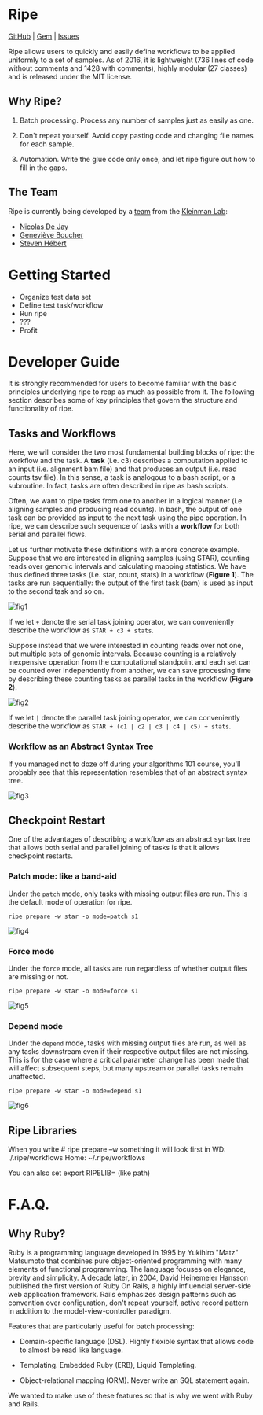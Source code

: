 # Ripe

[GitHub](https://github.com/ndejay/ripe) | [Gem](https://rubygems.org/gems/ripe) | [Issues](https://github.com/ndejay/ripe/issues)

Ripe allows users to quickly and easily define workflows to be applied uniformly
to a set of samples.  As of 2016, it is lightweight (736 lines of code without
comments and 1428 with comments), highly modular (27 classes) and is released
under the MIT license.

## Why Ripe?

1. Batch processing.  Process any number of samples just as easily as one.

2. Don't repeat yourself.  Avoid copy pasting code and changing file names
   for each sample.

3. Automation.  Write the glue code only once, and let ripe figure out how
   to fill in the gaps.

## The Team

Ripe is currently being developed by a [team](https://github.com/ndejay/raptor/graphs/contributors)
from the [Kleinman Lab](https://github.com/ndejay/raptor/graphs/contributors):

* [Nicolas De Jay](https://github.com/ndejay)
* [Geneviève Boucher](https://github.com/genevievebo)
* [Steven Hébert](https://github.com/HebertS)

# Getting Started

* Organize test data set
* Define test task/workflow
* Run ripe
* ???
* Profit

# Developer Guide

It is strongly recommended for users to become familiar with the basic
principles underlying ripe to reap as much as possible from it.  The following
section describes some of key principles that govern the structure and
functionality of ripe.

## Tasks and Workflows

Here, we will consider the two most fundamental building blocks of ripe: the
workflow and the task.  A **task** (i.e. c3) describes a computation applied to
an input (i.e.  alignment bam file) and that produces an output (i.e. read counts
tsv file).  In this sense, a task is analogous to a bash script, or a subroutine.
In fact, tasks are often described in ripe as bash scripts.

Often, we want to pipe tasks from one to another in a logical manner (i.e.
aligning samples and producing read counts).  In bash, the output of one task
can be provided as input to the next task using the pipe operation.  In ripe,
we can describe such sequence of tasks with a **workflow** for both serial
and parallel flows.

Let us further motivate these definitions with a more concrete example.
Suppose that we are interested in aligning samples (using STAR), counting
reads over genomic intervals and calculating mapping statistics.  We have
thus defined three tasks (i.e. star, count, stats) in a workflow
(**Figure 1**).  The tasks are run sequentially: the output of the
first task (bam) is used as input to the second task and so on.

![fig1]

If we let `+` denote the serial task joining operator, we can conveniently
describe the workflow as `STAR + c3 + stats`.

Suppose instead that we were interested in counting reads over not one, but
multiple sets of genomic intervals.  Because counting is a relatively
inexpensive operation from the computational standpoint and each set can be
counted over independently from another, we can save processing time by
describing these counting tasks as parallel tasks in the workflow
(**Figure 2**).

![fig2]

If we let `|` denote the parallel task joining operator, we can conveniently
describe the workflow as `STAR + (c1 | c2 | c3 | c4 | c5) + stats`.

### Workflow as an Abstract Syntax Tree

If you managed not to doze off during your algorithms 101 course, you'll probably
see that this representation resembles that of an abstract syntax tree.

![fig3]

## Checkpoint Restart

One of the advantages of describing a workflow as an abstract syntax tree
that allows both serial and parallel joining of tasks is that it allows
checkpoint restarts.

### Patch mode: like a band-aid

Under the `patch` mode, only tasks with missing output files are run.  This is the
default mode of operation for ripe.

```
ripe prepare -w star -o mode=patch s1
```

![fig4]

### Force mode

Under the `force` mode, all tasks are run regardless of whether output files are
missing or not.

```
ripe prepare -w star -o mode=force s1
```

![fig5]

### Depend mode

Under the `depend` mode, tasks with missing output files are run, as well as
any tasks downstream even if their respective output files are not missing.  This
is for the case where a critical parameter change has been made that will affect
subsequent steps, but many upstream or parallel tasks remain unaffected.

```
ripe prepare -w star -o mode=depend s1
```

![fig6]

## Ripe Libraries

When you write # ripe prepare –w something
it will look first in
WD: ./.ripe/workflows
Home: ~/.ripe/workflows

You can also set
export RIPELIB= (like path)

# F.A.Q.

## Why Ruby?

Ruby is a programming language developed in 1995 by Yukihiro "Matz" Matsumoto
that combines pure object-oriented programming with many elements of
functional programming.  The language focuses on elegance, brevity and
simplicity.  A decade later, in 2004, David Heinemeier Hansson published the
first version of Ruby On Rails, a highly influencial server-side web
application framework.  Rails emphasizes design patterns such as convention
over configuration, don't repeat yourself, active record pattern in addition
to the model-view-controller paradigm.

Features that are particularly useful for batch processing:

* Domain-specific language (DSL).  Highly flexible syntax that allows code
  to almost be read like language.

* Templating.  Embedded Ruby (ERB), Liquid Templating.

* Object-relational mapping (ORM).  Never write an SQL statement again.

We wanted to make use of these features so that is why we went with Ruby and Rails.

[fig1]: static/Fig1.png
[fig2]: static/Fig2.png
[fig3]: static/Fig3.png
[fig4]: static/Fig4.png
[fig5]: static/Fig5.png
[fig6]: static/Fig6.png
